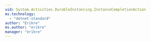 ```yaml
---
uid: System.Activities.DurableInstancing.InstanceCompletionAction
ms.technology: 
  - "dotnet-standard"
author: "Erikre"
ms.author: "erikre"
manager: "erikre"
---
```

